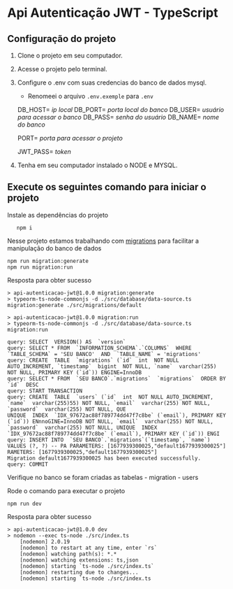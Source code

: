 
# Api Autenticação JWT - TypeScript

  

## Configuração do projeto

 1. Clone o projeto em seu computador.
 2.  Acesse o projeto pelo terminal.
 3. Configure o .env com suas credencias do banco de dados mysql.

	- Renomeei o arquivo `.env.exemple` para `.env`

    DB_HOST=  *ip local*
    DB_PORT=  *porta local do banco*
    DB_USER=  *usuário para acessar o banco*
    DB_PASS=  *senha do usuário*
    DB_NAME= *nome do banco*
    
    PORT= *porta para acessar o projeto*
    
    JWT_PASS= *token*

 4. Tenha em seu computador instalado o NODE e MYSQL.

## Execute os seguintes comando para iniciar o projeto

Instale as dependências do projeto

       npm i

Nesse projeto estamos trabalhando com [migrations](https://juniorb2s.medium.com/migrations-o-porque-e-como-usar-12d98c6d9269) para facilitar a manipulação do banco de dados

    npm run migration:generate
    npm run migration:run
    
Resposta para obter sucesso

    > api-autenticacao-jwt@1.0.0 migration:generate
    > typeorm-ts-node-commonjs -d ./src/database/data-source.ts migration:generate ./src/migrations/default
    
    > api-autenticacao-jwt@1.0.0 migration:run    
    > typeorm-ts-node-commonjs -d ./src/database/data-source.ts migration:run
    
    query: SELECT  VERSION() AS  `version`    
    query: SELECT * FROM  `INFORMATION_SCHEMA`.`COLUMNS`  WHERE  `TABLE_SCHEMA` = 'SEU BANCO'  AND  `TABLE_NAME` = 'migrations'    
    query: CREATE  TABLE  `migrations` (`id`  int  NOT NULL AUTO_INCREMENT, `timestamp`  bigint  NOT NULL, `name`  varchar(255) NOT NULL, PRIMARY KEY (`id`)) ENGINE=InnoDB    
    query: SELECT * FROM  `SEU BANCO`.`migrations`  `migrations`  ORDER BY  `id`  DESC    
    query: START TRANSACTION    
    query: CREATE  TABLE  `users` (`id`  int  NOT NULL AUTO_INCREMENT, `name`  varchar(255)55) NOT NULL, `email`  varchar(255) NOT NULL, `password`  varchar(255) NOT NULL, QUE    
    UNIQUE  INDEX  `IDX_97672ac88f789774dd47f7c8be` (`email`), PRIMARY KEY (`id`)) ENnnoGINE=InnoDB NOT NULL, `email`  varchar(255) NOT NULL, `password`  varchar(255) NOT NULL, UNIQUE  INDEX  `IDX_97672ac88f789774dd47f7c8be` (`email`), PRIMARY KEY (`id`)) ENGI    
    query: INSERT INTO  `SEU BANCO`.`migrations`(`timestamp`, `name`) VALUES (?, ?) -- PA PARAMETERS: [1677939300025,"default1677939300025"] RAMETERS: [1677939300025,"default1677939300025"]    
    Migration default1677939300025 has been executed successfully.    
    query: COMMIT

Verifique no banco se foram criadas as tabelas 
	- migration
	- users
	
Rode o comando para executar o projeto

    npm run dev

Resposta para obter sucesso

    > api-autenticacao-jwt@1.0.0 dev
    > nodemon --exec ts-node ./src/index.ts
	    [nodemon] 2.0.19
	    [nodemon] to restart at any time, enter `rs`
	    [nodemon] watching path(s): *.*
	    [nodemon] watching extensions: ts,json
	    [nodemon] starting `ts-node ./src/index.ts`
	    [nodemon] restarting due to changes...
	    [nodemon] starting `ts-node ./src/index.ts
